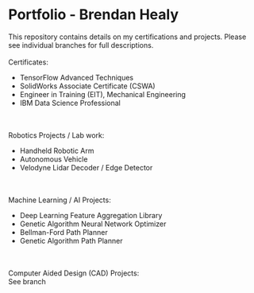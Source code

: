 # Portfolio - Brendan Healy
This repository contains details on my certifications and projects. Please see individual branches for full descriptions.
<br /><br />
Certificates:
- TensorFlow Advanced Techniques
- SolidWorks Associate Certificate (CSWA)
- Engineer in Training (EIT), Mechanical Engineering
- IBM Data Science Professional

<br /><br />
Robotics Projects / Lab work:
- Handheld Robotic Arm
- Autonomous Vehicle
- Velodyne Lidar Decoder / Edge Detector

<br /><br />
Machine Learning / AI Projects:
- Deep Learning Feature Aggregation Library
- Genetic Algorithm Neural Network Optimizer
- Bellman-Ford Path Planner
- Genetic Algorithm Path Planner

<br /><br />
Computer Aided Design (CAD) Projects:<br />
See branch
